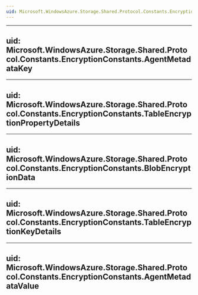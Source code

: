 ```yaml
---
uid: Microsoft.WindowsAzure.Storage.Shared.Protocol.Constants.EncryptionConstants
---
```


---
uid: Microsoft.WindowsAzure.Storage.Shared.Protocol.Constants.EncryptionConstants.AgentMetadataKey
---

---
uid: Microsoft.WindowsAzure.Storage.Shared.Protocol.Constants.EncryptionConstants.TableEncryptionPropertyDetails
---

---
uid: Microsoft.WindowsAzure.Storage.Shared.Protocol.Constants.EncryptionConstants.BlobEncryptionData
---

---
uid: Microsoft.WindowsAzure.Storage.Shared.Protocol.Constants.EncryptionConstants.TableEncryptionKeyDetails
---

---
uid: Microsoft.WindowsAzure.Storage.Shared.Protocol.Constants.EncryptionConstants.AgentMetadataValue
---
